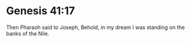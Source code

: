 # Genesis 41:17

Then Pharaoh said to Joseph, Behold, in my dream I was standing on the banks of the Nile.

